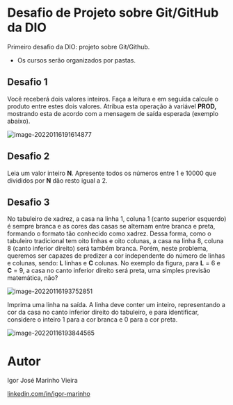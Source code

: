 # Desafio de Projeto sobre Git/GitHub da DIO
Primeiro desafio da DIO: projeto sobre Git/Github.

- Os cursos serão organizados por pastas.

## Desafio 1

Você receberá dois valores inteiros. Faça a leitura e em seguida calcule o produto entre estes dois valores. Atribua esta operação à variável **PROD,** mostrando esta de acordo com a mensagem de saída esperada (exemplo abaixo).

![image-20220116191614877](https://github.com/IgorJMV/dio-desafio-github-primeiro-repositorio/assets/desafio-1.png)

## Desafio 2

Leia um valor inteiro **N**. Apresente todos os números entre 1 e 10000 que divididos por **N** dão resto igual a 2.

## Desafio 3

No tabuleiro de xadrez, a casa na linha 1, coluna 1 (canto superior esquerdo) é sempre branca e as cores das casas se alternam entre branca e preta, formando o formato tão conhecido como xadrez. Dessa forma, como o tabuleiro tradicional tem oito linhas e oito colunas, a casa na linha 8, coluna 8 (canto inferior direito) será também branca. Porém, neste problema, queremos ser capazes de predizer a cor independente do número de linhas e colunas, sendo: **L** linhas e **C** colunas. No exemplo da figura, para **L** = 6 e **C** = 9, a casa no canto inferior direito será preta, uma simples previsão matemática, não?

![image-20220116193752851](https://github.com/IgorJMV/dio-desafio-github-primeiro-repositorio/assets/desafio-2.png)

Imprima uma linha na saída. A linha deve conter um inteiro, representando a cor da casa no canto inferior direito do tabuleiro, e para identificar, considere o inteiro 1 para a cor branca e 0 para a cor preta.

![image-20220116193844565](https://github.com/IgorJMV/dio-desafio-github-primeiro-repositorio/assets/desafio-3.png)



# Autor

Igor José Marinho Vieira

[linkedin.com/in/igor-marinho](https://www.linkedin.com/in/igor-marinho)

